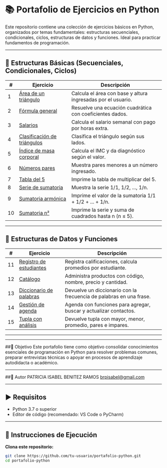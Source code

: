 # 📚 Portafolio de Ejercicios en Python

Este repositorio contiene una colección de ejercicios básicos en Python, organizados por temas fundamentales: estructuras secuenciales, condicionales, ciclos, estructuras de datos y funciones. Ideal para practicar fundamentos de programación.

---

## 🧮 Estructuras Básicas (Secuenciales, Condicionales, Ciclos)

| #  | Ejercicio                      | Descripción                                                  |
|----|-------------------------------|--------------------------------------------------------------|
| 1  | [Área de un triángulo](1.area%20de%20un%20triangulo/uno.py)             | Calcula el área con base y altura ingresadas por el usuario. |
| 2  | [Fórmula general](2.formula%20general/uno.py)                           | Resuelve una ecuación cuadrática con coeficientes dados.     |
| 3  | [Salarios](3.salarios/uno.py)                                           | Calcula el salario semanal con pago por horas extra.         |
| 4  | [Clasificación de triángulos](4.clasificación%20de%20triangulos/uno.py) | Clasifica el triángulo según sus lados.                      |
| 5  | [Índice de masa corporal](5.indice%20de%20masa%20corporal/uno.py)       | Calcula el IMC y da diagnóstico según el valor.              |
| 6  | [Números pares](6.num%20pares/uno.py)                                   | Muestra pares menores a un número ingresado.                 |
| 7  | [Tabla del 5](7.productos%20de%201%20a%2010%20tabla%20multiplicar%205/uno.py) | Imprime la tabla de multiplicar del 5.                      |
| 8  | [Serie de sumatoria](8.sumatoria/uno.py)                                | Muestra la serie 1/1, 1/2, ..., 1/n.                          |
| 9  | [Sumatoria armónica](9.serie%20de%20sumatoria/uno.py)                   | Imprime el valor de la sumatoria 1/1 + 1/2 + ... + 1/n.       |
| 10 | [Sumatoria n²](10.sumatoria%20n2/uno.py)                                | Imprime la serie y suma de cuadrados hasta n (n ≤ 5).        |

---

## 🧩 Estructuras de Datos y Funciones

| #  | Ejercicio                        | Descripción                                                             |
|----|----------------------------------|-------------------------------------------------------------------------|
| 11 | [Registro de estudiantes](11.registro%20de%20estudiantes/uno.py)       | Registra calificaciones, calcula promedios por estudiante.              |
| 12 | [Catálogo](12.catalogo/uno.py)                                         | Administra productos con código, nombre, precio y cantidad.             |
| 13 | [Diccionario de palabras](13.diccionario/uno.py)                      | Devuelve un diccionario con la frecuencia de palabras en una frase.     |
| 14 | [Gestión de agenda](14.gestion%20agenda/uno.py)                        | Agenda con funciones para agregar, buscar y actualizar contactos.       |
| 15 | [Tupla con análisis](15.tupla%20con%20los%20datos/uno.py)             | Devuelve tupla con mayor, menor, promedio, pares e impares.             |

---


---

##🎯 Objetivo
Este portafolio tiene como objetivo consolidar conocimientos esenciales de programación en Python para resolver problemas comunes, preparar entrevistas técnicas o apoyar en procesos de aprendizaje autodidacta o académico.

---
##📝 Autor
PATRICIA ISABEL BENITEZ RAMOS
brpisabel@gmail.com

----


## ▶️ Requisitos

- Python 3.7 o superior  
- Editor de código (recomendado: VS Code o PyCharm)

---

## 🚀 Instrucciones de Ejecución

 **Clona este repositorio:**

```bash
git clone https://github.com/tu-usuario/portafolio-python.git
cd portafolio-python


